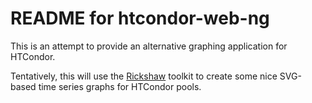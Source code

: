 README for htcondor-web-ng
==========================

This is an attempt to provide an alternative graphing application for HTCondor.

Tentatively, this will use the [Rickshaw](https://github.com/shutterstock/rickshaw) toolkit to create some nice SVG-based time series graphs for HTCondor pools.

